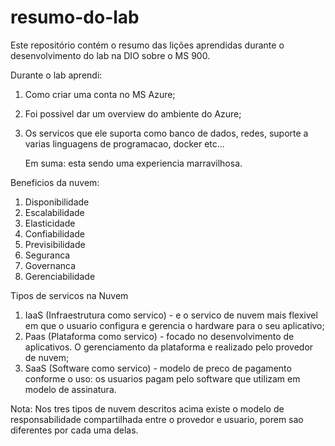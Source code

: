 # resumo-do-lab
Este repositório contém o resumo das lições aprendidas durante o desenvolvimento do lab na DIO sobre o MS 900.

Durante o lab aprendi:
1. Como criar uma conta no MS Azure;
2. Foi possivel dar um overview do ambiente do Azure;
3. Os servicos que ele suporta como banco de dados, redes, suporte a varias linguagens de programacao, docker etc...

   Em suma: esta sendo uma experiencia marravilhosa.


Beneficios da nuvem:
1. Disponibilidade
2. Escalabilidade
3. Elasticidade
4. Confiabilidade
5. Previsibilidade
6. Seguranca
7. Governanca
8. Gerenciabilidade

Tipos de servicos na Nuvem

1. IaaS (Infraestrutura como servico) - e o servico de nuvem mais flexivel em que o usuario configura e gerencia o hardware para o seu aplicativo;
2. Paas (Plataforma como servico) - focado no desenvolvimento de aplicativos. O gerenciamento da plataforma e realizado pelo provedor de nuvem;
3. SaaS (Software como servico) - modelo de preco de pagamento conforme o uso: os usuarios pagam  pelo software que utilizam em modelo de assinatura.

Nota: Nos tres tipos de nuvem descritos acima existe o modelo de responsabilidade compartilhada entre o provedor e usuario, porem sao diferentes por cada uma delas.
